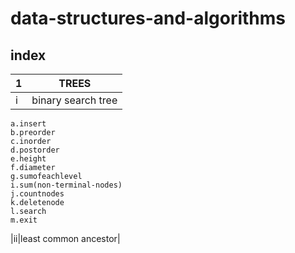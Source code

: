 # data-structures-and-algorithms

## index

|1|TREES|
|--|--|
|i|binary search tree|
    a.insert
    b.preorder
    c.inorder
    d.postorder
    e.height
    f.diameter
    g.sumofeachlevel
    i.sum(non-terminal-nodes)
    j.countnodes
    k.deletenode
    l.search
    m.exit
    
|ii|least common ancestor|
